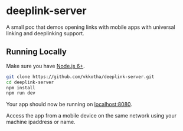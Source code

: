 # deeplink-server

A small poc that demos opening links with mobile apps with universal linking and deeplinking support.

## Running Locally

Make sure you have [Node.js 6+](http://nodejs.org/).

```sh
git clone https://github.com/vkkotha/deeplink-server.git
cd deeplink-server
npm install
npm run dev
```

Your app should now be running on [localhost:8080](http://localhost:8080/).

Access the app from a mobile device on the same network using your machine ipaddress or name.